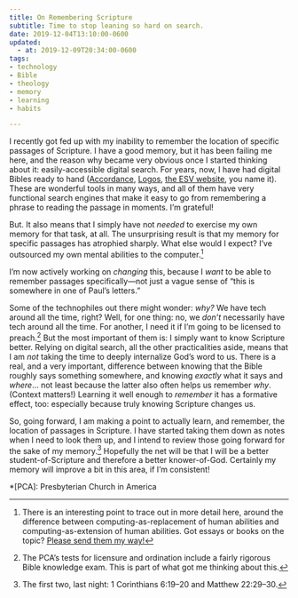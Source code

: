 ```yaml
---
title: On Remembering Scripture
subtitle: Time to stop leaning so hard on search.
date: 2019-12-04T13:10:00-0600
updated:
  - at: 2019-12-09T20:34:00-0600
tags:
- technology
- Bible
- theology
- memory
- learning
- habits

---
```

I recently got fed up with my inability to remember the location of specific passages of Scripture. I have a good memory, but it has been failing me here, and the reason why became very obvious once I started thinking about it: easily-accessible digital search. For years, now, I have had digital Bibles ready to hand ([Accordance](https://www.accordancebible.com), [Logos](https://www.logos.com), [the ESV website](https://www.esv.org/Matthew+1/), you name it). These are wonderful tools in many ways, and all of them have very functional search engines that make it easy to go from remembering a phrase to reading the passage in moments. I’m grateful!

But. It also means that I simply have not _needed_ to exercise my own memory for that task, at all. The unsurprising result is that my memory for specific passages has atrophied sharply. What else would I expect? I’ve outsourced my own mental abilities to the computer.[^outsourcing]

I’m now actively working on _changing_ this, because I _want_ to be able to remember passages specifically—not just a vague sense of “this is somewhere in one of Paul’s letters.”

Some of the technophiles out there might wonder: _why?_ We have tech around all the time, right? Well, for one thing: no, we _don’t_ necessarily have tech around all the time. For another, I need it if I’m going to be licensed to preach.[^licensure] But the most important of them is: I simply want to know Scripture better. Relying on digital search, all the other practicalities aside, means that I am _not_ taking the time to deeply internalize God’s word to us. There is a real, and a very important, difference between knowing that the Bible roughly says something somewhere, and knowing _exactly_ what it says and _where_… not least because the latter also often helps us remember _why_. (Context matters!) Learning it well enough to *remember* it has a formative effect, too: especially because truly knowing Scripture changes us.

So, going forward, I am making a point to actually learn, and remember, the location of passages in Scripture. I have started taking them down as notes when I need to look them up, and I intend to review those going forward for the sake of my memory.[^first-two] Hopefully the net will be that I will be a better student-of-Scripture and therefore a better knower-of-God. Certainly my memory will improve a bit in this area, if I’m consistent!

[^outsourcing]: There is an interesting point to trace out in more detail here, around the difference between computing-as-replacement of human abilities and computing-as-extension of human abilities. Got essays or books on the topic? [Please send them my way!](mailto:hello@chriskrycho.com?subject=computing-as-replacement)

[^licensure]: The PCA’s tests for licensure and ordination include a fairly rigorous Bible knowledge exam. This is part of what got me thinking about this.

[^first-two]: The first two, last night: 1 Corinthians 6:19–20 and Matthew 22:29–30.

*[PCA]: Presbyterian Church in America
